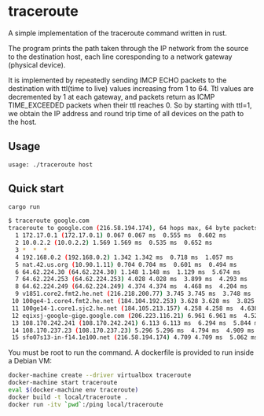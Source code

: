 # traceroute
A simple implementation of the traceroute command written in rust.

The program prints the path taken through the IP network from the source to the destination host, each line coresponding to a network gateway (physical device).

It is implemented by repeatedly sending IMCP ECHO packets to the destination with ttl(time to live) values increasing from 1 to 64. Ttl values are decremented by 1 at each gateway, and packets return as ICMP TIME_EXCEEDED packets when their ttl reaches 0. So by starting with ttl=1, we obtain the IP address and round trip time of all devices on the path to the host.

## Usage

`usage: ./traceroute host`

## Quick start

```sh
cargo run
```

```sh
$ traceroute google.com
traceroute to google.com (216.58.194.174), 64 hops max, 64 byte packets
  1 172.17.0.1 (172.17.0.1) 0.067 0.067 ms  0.555 ms  0.602 ms
  2 10.0.2.2 (10.0.2.2) 1.569 1.569 ms  0.535 ms  0.652 ms
  3 *  *  *
  4 192.168.0.2 (192.168.0.2) 1.342 1.342 ms  0.718 ms  1.057 ms
  5 nat.42.us.org (10.90.1.11) 0.704 0.704 ms  0.601 ms  0.494 ms
  6 64.62.224.30 (64.62.224.30) 1.148 1.148 ms  1.129 ms  5.674 ms
  7 64.62.224.253 (64.62.224.253) 4.028 4.028 ms  3.899 ms  4.293 ms
  8 64.62.224.249 (64.62.224.249) 4.374 4.374 ms  4.468 ms  4.204 ms
  9 v1851.core2.fmt2.he.net (216.218.200.77) 3.745 3.745 ms  3.748 ms  3.791 ms
 10 100ge4-1.core4.fmt2.he.net (184.104.192.253) 3.628 3.628 ms  3.825 ms  3.919 ms
 11 100ge14-1.core1.sjc2.he.net (184.105.213.157) 4.258 4.258 ms  4.638 ms  4.279 ms
 12 eqixsj-google-gige.google.com (206.223.116.21) 6.961 6.961 ms  4.526 ms  5.94 ms
 13 108.170.242.241 (108.170.242.241) 6.113 6.113 ms  6.294 ms  5.844 ms
 14 108.170.237.23 (108.170.237.23) 5.296 5.296 ms  4.794 ms  4.909 ms
 15 sfo07s13-in-f14.1e100.net (216.58.194.174) 4.709 4.709 ms  5.062 ms  5.178 ms
```

You must be root to run the command. A dockerfile is provided to run inside a Debian VM:

```sh
docker-machine create --driver virtualbox traceroute
docker-machine start traceroute
eval $(docker-machine env traceroute)
docker build -t local/traceroute .
docker run -itv `pwd`:/ping local/traceroute
```
